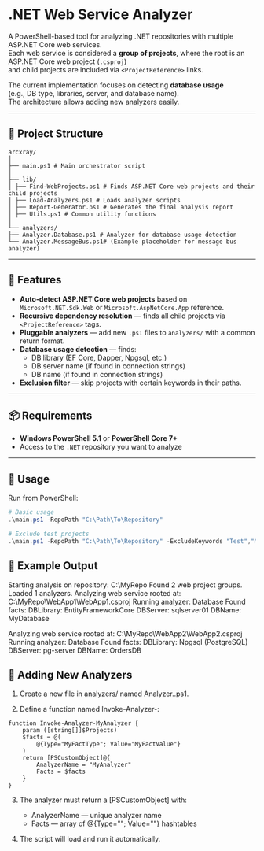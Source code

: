 # .NET Web Service Analyzer

A PowerShell-based tool for analyzing .NET repositories with multiple ASP.NET Core web services.  
Each web service is considered a **group of projects**, where the root is an ASP.NET Core web project (`.csproj`)  
and child projects are included via `<ProjectReference>` links.

The current implementation focuses on detecting **database usage**  
(e.g., DB type, libraries, server, and database name).  
The architecture allows adding new analyzers easily.

---

## 📂 Project Structure

```
arcxray/
│
├── main.ps1 # Main orchestrator script
│
├── lib/
│ ├── Find-WebProjects.ps1 # Finds ASP.NET Core web projects and their child projects
│ ├── Load-Analyzers.ps1 # Loads analyzer scripts
│ ├── Report-Generator.ps1 # Generates the final analysis report
│ ├── Utils.ps1 # Common utility functions
│
└── analyzers/
├── Analyzer.Database.ps1 # Analyzer for database usage detection
└── Analyzer.MessageBus.ps1# (Example placeholder for message bus analyzer)
```

---

## 🚀 Features

- **Auto-detect ASP.NET Core web projects** based on `Microsoft.NET.Sdk.Web` or `Microsoft.AspNetCore.App` reference.
- **Recursive dependency resolution** — finds all child projects via `<ProjectReference>` tags.
- **Pluggable analyzers** — add new `.ps1` files to `analyzers/` with a common return format.
- **Database usage detection** — finds:
  - DB library (EF Core, Dapper, Npgsql, etc.)
  - DB server name (if found in connection strings)
  - DB name (if found in connection strings)
- **Exclusion filter** — skip projects with certain keywords in their paths.

---

## 📦 Requirements

- **Windows PowerShell 5.1** or **PowerShell Core 7+**
- Access to the `.NET` repository you want to analyze

---

## 🔧 Usage

Run from PowerShell:

```powershell
# Basic usage
.\main.ps1 -RepoPath "C:\Path\To\Repository"

# Exclude test projects
.\main.ps1 -RepoPath "C:\Path\To\Repository" -ExcludeKeywords "Test","Mock"

```

## 📝 Example Output

Starting analysis on repository: C:\MyRepo
Found 2 web project groups.
Loaded 1 analyzers.
Analyzing web service rooted at: C:\MyRepo\WebApp1\WebApp1.csproj
  Running analyzer: Database
  Found facts:
    DBLibrary: EntityFrameworkCore
    DBServer: sqlserver01
    DBName: MyDatabase

Analyzing web service rooted at: C:\MyRepo\WebApp2\WebApp2.csproj
  Running analyzer: Database
  Found facts:
    DBLibrary: Npgsql (PostgreSQL)
    DBServer: pg-server
    DBName: OrdersDB

## 📂 Adding New Analyzers

1. Create a new file in analyzers/ named Analyzer.<Name>.ps1.

2. Define a function named Invoke-Analyzer-<Name>:

```
function Invoke-Analyzer-MyAnalyzer {
    param ([string[]]$Projects)
    $facts = @(
        @{Type="MyFactType"; Value="MyFactValue"}
    )
    return [PSCustomObject]@{
        AnalyzerName = "MyAnalyzer"
        Facts = $facts
    }
}

```

3. The analyzer must return a [PSCustomObject] with:
    - AnalyzerName — unique analyzer name
    - Facts — array of @{Type=""; Value=""} hashtables

4. The script will load and run it automatically.